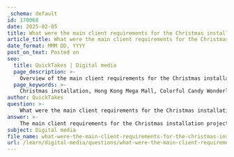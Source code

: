 ```yaml
---
_schema: default
id: 170068
date: 2025-02-05
title: What were the main client requirements for the Christmas installation project in Hong Kong Mega Mall?
article_title: What were the main client requirements for the Christmas installation project in Hong Kong Mega Mall?
date_format: MMM DD, YYYY
post_on_text: Posted on
seo:
  title: QuickTakes | Digital media
  page_description: >-
    Overview of the main client requirements for the Christmas installation project in Hong Kong Mega Mall, focusing on character design, theme, cultural elements, and collaboration.
  page_keywords: >-
    Christmas installation, Hong Kong Mega Mall, Colorful Candy Wonderland, character specifications, life-size installation, cultural elements, Chinese New Year, design process, budget constraints, client feedback, whimsical design
author: QuickTakes
question: >-
    What were the main client requirements for the Christmas installation project in Hong Kong Mega Mall?
answer: >-
    The main client requirements for the Christmas installation project in Hong Kong Mega Mall included the following:\n\n1. **Theme**: The installation was to be centered around the theme "Colorful Candy Wonderland." This theme needed to be visually represented in all characters and elements of the installation.\n\n2. **Character Specifications**: The client requested the creation of three Christmas characters and one character representing the Chinese New Year, specifically a snake, as it was the year of the snake in the Chinese zodiac. All characters were required to align with the "candy land" theme, ensuring a cohesive visual narrative.\n\n3. **Life-Size Installation**: The characters were to be designed as life-sized 3D figures, which meant that the design needed to be both engaging and suitable for large-scale display.\n\n4. **Cultural Elements**: The incorporation of cultural values was essential, particularly for the Chinese New Year character, which needed to resonate with local traditions while still fitting into the whimsical candy theme.\n\n5. **Visual References**: The client provided photo references and mood boards to guide the design process, indicating the importance of visual alignment with their vision.\n\n6. **Budget and Feedback**: The project had to navigate budget constraints and incorporate client feedback throughout the design process, highlighting the need for flexibility and responsiveness in character development.\n\nThese requirements reflect a blend of creativity, cultural sensitivity, and practical considerations necessary for successful character design in a commercial context.
subject: Digital media
file_name: what-were-the-main-client-requirements-for-the-christmas-installation-project-in-hong-kong-mega-mall.md
url: /learn/digital-media/questions/what-were-the-main-client-requirements-for-the-christmas-installation-project-in-hong-kong-mega-mall
---
```


&nbsp;